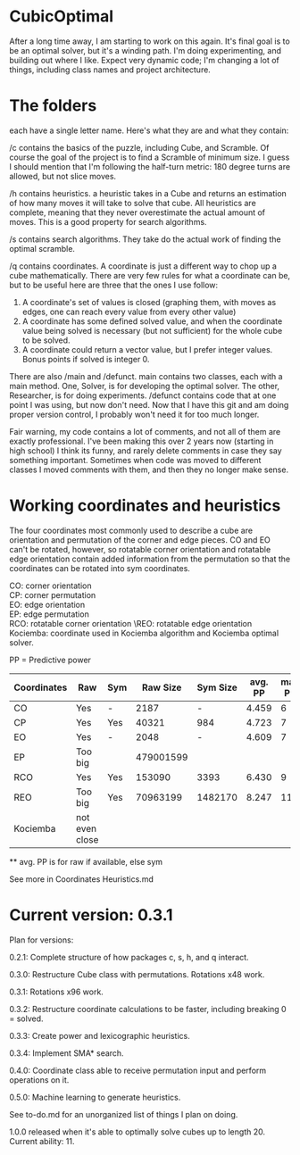 # CubicOptimal
After a long time away, I am starting to work on this again. It's final goal is to be an optimal solver, but it's a winding path. I'm doing experimenting, and building out where I like. Expect very dynamic code; I'm changing a lot of things, including class names and project architecture. 

# The folders
each have a single letter name. Here's what they are and what they contain:

/c contains the basics of the puzzle, including Cube, and Scramble. Of course the goal of the project is to find a Scramble of minimum size. I guess I should mention that I'm following the half-turn metric: 180 degree turns are allowed, but not slice moves.

/h contains heuristics. a heuristic takes in a Cube and returns an estimation of how many moves it will take to solve that cube. All heuristics are complete, meaning that they never overestimate the actual amount of moves. This is a good property for search algorithms.

/s contains search algorithms. They take do the actual work of finding the optimal scramble.

/q contains coordinates. A coordinate is just a different way to chop up a cube mathematically. There are very few rules for what a coordinate can be, but to be useful here are three that the ones I use follow:
1. A coordinate's set of values is closed (graphing them, with moves as edges, one can reach every value from every other value)
2. A coordinate has some defined solved value, and when the coordinate value being solved is necessary (but not sufficient) for the whole cube to be solved.
3. A coordinate could return a vector value, but I prefer integer values. Bonus points if solved is integer 0.

There are also /main and /defunct. main contains two classes, each with a main method. One, Solver, is for developing the optimal solver. The other, Researcher, is for doing experiments. /defunct contains code that at one point I was using, but now don't need. Now that I have this git and am doing proper version control, I probably won't need it for too much longer.

Fair warning, my code contains a lot of comments, and not all of them are exactly professional. I've been making this over 2 years now (starting in high school) I think its funny, and rarely delete comments in case they say something important. Sometimes when code was moved to different classes I moved comments with them, and then they no longer make sense.


# Working coordinates and heuristics

The four coordinates most commonly used to describe a cube are orientation and permutation of the corner and edge pieces. CO and EO can't be rotated, however, so rotatable corner orientation and rotatable edge orientation contain added information from the permutation so that the coordinates can be rotated into sym coordinates.

CO: corner orientation \
CP: corner permutation \
EO: edge orientation \
EP: edge permutation \
RCO: rotatable corner orientation \REO: rotatable edge orientation \
Kociemba: coordinate used in Kociemba algorithm and Kociemba optimal solver.

PP = Predictive power

| Coordinates | Raw | Sym | Raw Size | Sym Size | avg. PP | max PP |
|----|---|---|----|---|---|---|
| CO |Yes| - |2187| - | 4.459 | 6 |
| CP |Yes|Yes|40321| 984 | 4.723 | 7 |
| EO |Yes| - |2048| - | 4.609 | 7 |
| EP |Too big|   |479001599| |
|RCO |Yes| Yes |153090|3393| 6.430 | 9 |
|REO |Too big|Yes|70963199|1482170| 8.247 | 11 |
| Kociemba| not even close
** avg. PP is for raw if available, else sym

See more in Coordinates Heuristics.md

# Current version: 0.3.1
Plan for versions:

0.2.1: Complete structure of how packages c, s, h, and q interact.

0.3.0: Restructure Cube class with permutations. Rotations x48 work.

0.3.1: Rotations x96 work.

0.3.2: Restructure coordinate calculations to be faster, including breaking 0 = solved.

0.3.3: Create power and lexicographic heuristics.

0.3.4: Implement SMA* search.

0.4.0: Coordinate class able to receive permutation input and perform operations on it.

0.5.0: Machine learning to generate heuristics.

See to-do.md for an unorganized list of things I plan on doing.

1.0.0 released when it's able to optimally solve cubes up to length 20. Current ability: 11.